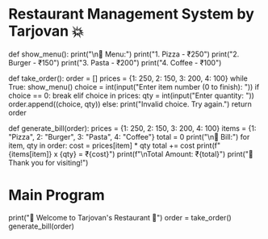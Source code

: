 
# Restaurant Management System by Tarjovan 💥

def show_menu():
    print("\n📜 Menu:")
    print("1. Pizza - ₹250")
    print("2. Burger - ₹150")
    print("3. Pasta - ₹200")
    print("4. Coffee - ₹100")

def take_order():
    order = []
    prices = {1: 250, 2: 150, 3: 200, 4: 100}
    while True:
        show_menu()
        choice = int(input("Enter item number (0 to finish): "))
        if choice == 0:
            break
        elif choice in prices:
            qty = int(input("Enter quantity: "))
            order.append((choice, qty))
        else:
            print("Invalid choice. Try again.")
    return order

def generate_bill(order):
    prices = {1: 250, 2: 150, 3: 200, 4: 100}
    items = {1: "Pizza", 2: "Burger", 3: "Pasta", 4: "Coffee"}
    total = 0
    print("\n🧾 Bill:")
    for item, qty in order:
        cost = prices[item] * qty
        total += cost
        print(f"{items[item]} x {qty} = ₹{cost}")
    print(f"\nTotal Amount: ₹{total}")
    print("🙏 Thank you for visiting!")

# Main Program
print("🍴 Welcome to Tarjovan's Restaurant 🍴")
order = take_order()
generate_bill(order)